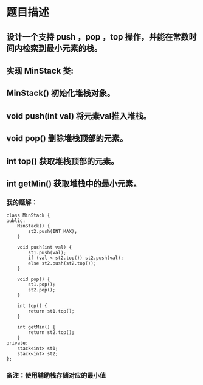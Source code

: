# 题目描述
## 设计一个支持 push ，pop ，top 操作，并能在常数时间内检索到最小元素的栈。
## 实现 MinStack 类:
## MinStack() 初始化堆栈对象。
## void push(int val) 将元素val推入堆栈。
## void pop() 删除堆栈顶部的元素。
## int top() 获取堆栈顶部的元素。
## int getMin() 获取堆栈中的最小元素。
### 我的题解：
```
class MinStack {
public:
    MinStack() {
        st2.push(INT_MAX);
    }
    
    void push(int val) {
        st1.push(val);
        if (val < st2.top()) st2.push(val);
        else st2.push(st2.top());
    }
    
    void pop() {
        st1.pop();
        st2.pop();
    }
    
    int top() {
        return st1.top();
    }
    
    int getMin() {
        return st2.top();
    }
private:
    stack<int> st1;
    stack<int> st2;
};

```
### **备注**：使用辅助栈存储对应的最小值
